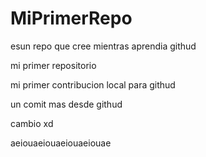 # MiPrimerRepo
esun repo que cree mientras aprendia githud

mi primer repositorio

mi primer contribucion local para githud

un comit mas desde githud

cambio xd

aeiouaeiouaeiouaeiouae
